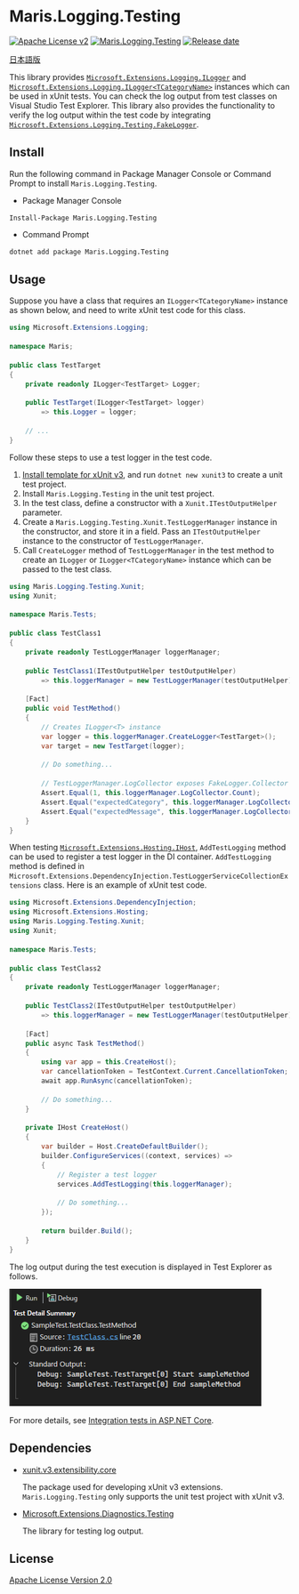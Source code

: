 <!-- textlint-disable ja-technical-writing/sentence-length -->
# Maris.Logging.Testing

[![Apache License v2](https://img.shields.io/github/license/AlesInfiny/dotnet-libraries?style=for-the-badge&color=purple)][Apache License v2]
[![Maris.Logging.Testing](https://img.shields.io/nuget/v/Maris.Logging.Testing?style=for-the-badge&logo=nuget)][NuGet Maris.Logging.Testing]
[![Release date](https://img.shields.io/github/release-date/AlesInfiny/dotnet-libraries?style=for-the-badge&logo=github)][GitHub Release]

[日本語版](https://github.com/AlesInfiny/dotnet-libraries/blob/main/src/Maris.Logging.Testing/README.ja.md)

This library provides [`Microsoft.Extensions.Logging.ILogger`][ILogger Web] and [`Microsoft.Extensions.Logging.ILogger<TCategoryName>`][ILogger-T Web] instances which can be used in xUnit tests.
You can check the log output from test classes on Visual Studio Test Explorer.
This library also provides the functionality to verify the log output within the test code by integrating [`Microsoft.Extensions.Logging.Testing.FakeLogger`][FakeLogger Web].

## Install

Run the following command in Package Manager Console or Command Prompt to install `Maris.Logging.Testing`.

- Package Manager Console

```winbatch
Install-Package Maris.Logging.Testing
```

- Command Prompt

```bash
dotnet add package Maris.Logging.Testing
```

## Usage

Suppose you have a class that requires an `ILogger<TCategoryName>` instance as shown below, and need to write xUnit test code for this class.

```csharp title="TestTarget.cs"
using Microsoft.Extensions.Logging;

namespace Maris;

public class TestTarget
{
    private readonly ILogger<TestTarget> Logger;

    public TestTarget(ILogger<TestTarget> logger)
        => this.Logger = logger;
    
    // ...
}
```

Follow these steps to use a test logger in the test code.

1. [Install template for xUnit v3][Install xUnit template], and run `dotnet new xunit3` to create a unit test project.
1. Install `Maris.Logging.Testing` in the unit test project.
1. In the test class, define a constructor with a `Xunit.ITestOutputHelper` parameter.
1. Create a `Maris.Logging.Testing.Xunit.TestLoggerManager` instance in the constructor, and store it in a field. Pass an `ITestOutputHelper` instance to the constructor of `TestLoggerManager`.
1. Call `CreateLogger` method of `TestLoggerManager` in the test method to create an `ILogger` or `ILogger<TCategoryName>` instance which can be passed to the test class.

```csharp title="TestClass1.cs"
using Maris.Logging.Testing.Xunit;
using Xunit;

namespace Maris.Tests;

public class TestClass1
{
    private readonly TestLoggerManager loggerManager;

    public TestClass1(ITestOutputHelper testOutputHelper)
        => this.loggerManager = new TestLoggerManager(testOutputHelper);

    [Fact]
    public void TestMethod()
    {
        // Creates ILogger<T> instance
        var logger = this.loggerManager.CreateLogger<TestTarget>();
        var target = new TestTarget(logger);

        // Do something...

        // TestLoggerManager.LogCollector exposes FakeLogger.Collector
        Assert.Equal(1, this.loggerManager.LogCollector.Count);  
        Assert.Equal("expectedCategory", this.loggerManager.LogCollector.LatestRecord.Category);
        Assert.Equal("expectedMessage", this.loggerManager.LogCollector.LatestRecord.Message);
    }
}
```

When testing [`Microsoft.Extensions.Hosting.IHost`][IHost Web], `AddTestLogging` method can be used to register a test logger in the DI container.
`AddTestLogging` method is defined in `Microsoft.Extensions.DependencyInjection.TestLoggerServiceCollectionExtensions` class.
Here is an example of xUnit test code.

```csharp title="TestClass2.cs"
using Microsoft.Extensions.DependencyInjection;
using Microsoft.Extensions.Hosting;
using Maris.Logging.Testing.Xunit;
using Xunit;

namespace Maris.Tests;

public class TestClass2
{
    private readonly TestLoggerManager loggerManager;

    public TestClass2(ITestOutputHelper testOutputHelper)
        => this.loggerManager = new TestLoggerManager(testOutputHelper);

    [Fact]
    public async Task TestMethod()
    {
        using var app = this.CreateHost();
        var cancellationToken = TestContext.Current.CancellationToken;
        await app.RunAsync(cancellationToken);
        
        // Do something...
    }

    private IHost CreateHost()
    {
        var builder = Host.CreateDefaultBuilder();
        builder.ConfigureServices((context, services) =>
        {
            // Register a test logger
            services.AddTestLogging(this.loggerManager);

            // Do something...            
        });

        return builder.Build();
    }
}
```

The log output during the test execution is displayed in Test Explorer as follows.

![test-explorer-log][Test explorer log image]

For more details, see [Integration tests in ASP.NET Core][ASP.NET Core integration test].

## Dependencies

- [xunit.v3.extensibility.core][NuGet xUnit v3]

  The package used for developing xUnit v3 extensions.
  `Maris.Logging.Testing` only supports the unit test project with xUnit v3.

- [Microsoft.Extensions.Diagnostics.Testing][NuGet Diagnostics.Testing]

  The library for testing log output.

## License

[Apache License Version 2.0][Apache License v2]

[IHost Web]:https://learn.microsoft.com/en-us/dotnet/api/microsoft.extensions.hosting.ihost
[ILogger Web]:https://learn.microsoft.com/en-us/dotnet/api/microsoft.extensions.logging.ilogger
[ILogger-T Web]:https://learn.microsoft.com/en-us/dotnet/api/microsoft.extensions.logging.ilogger-1
[FakeLogger Web]:https://learn.microsoft.com/en-us/dotnet/api/microsoft.extensions.logging.testing.fakelogger
[Install xUnit template]:https://xunit.net/docs/getting-started/v3/cmdline#install-the-net-sdk-templates
[Test explorer log image]:https://raw.githubusercontent.com/AlesInfiny/dotnet-libraries/refs/heads/main/images/test-explorer-log.en.png
[GitHub Release]:https://github.com/AlesInfiny/dotnet-libraries/releases
[NuGet Maris.Logging.Testing]:https://www.nuget.org/packages/Maris.Logging.Testing
[NuGet xUnit v3]:https://www.nuget.org/packages/xunit.v3.extensibility.core/
[NuGet Diagnostics.Testing]:https://www.nuget.org/packages/Microsoft.Extensions.Diagnostics.Testing
[ASP.NET Core integration test]:https://learn.microsoft.com/en-us/aspnet/core/test/integration-tests
[Apache License v2]:https://github.com/AlesInfiny/dotnet-libraries/blob/main/LICENSE

